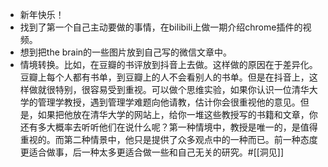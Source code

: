 - 新年快乐！
- 找到了第一个自己主动要做的事情，在bilibili上做一期介绍chrome插件的视频。
- 想到把the brain的一些图片放到自己写的微信文章中。
- 情境转换。比如，在豆瓣的书评放到抖音上去做。这样做的原因在于差异化。豆瓣上每个人都有书单，到豆瓣上的人不会看别人的书单。但是在抖音上，这样做就很特别，很容易受到重视。可以做个思维实验，如果你认识一位清华大学的管理学教授，遇到管理学难题向他请教，估计你会很重视他的意见。但是，如果把他放在清华大学的网站上，给你一堆这些教授写的书籍和文章，你还有多大概率去听听他们在说什么呢？第一种情境中，教授是唯一的，是值得重视的。而第二种情景中，他只是提供了众多观点中的一种而已。前一种态度更适合做事，后一种太多更适合做一些和自己无关的研究。#[[洞见]]
